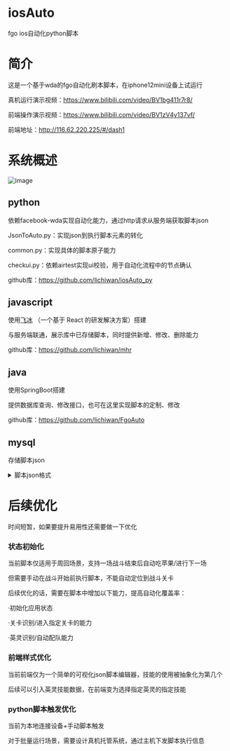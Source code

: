 # iosAuto
 fgo ios自动化python脚本

# 简介
这是一个基于wda的fgo自动化刷本脚本，在iphone12mini设备上试运行

真机运行演示视频：https://www.bilibili.com/video/BV1bg411r7r8/

前端操作演示视频：https://www.bilibili.com/video/BV1zV4y137vf/

前端地址：http://116.62.220.225/#/dash1

# 系统概述

![image](https://cdn.nlark.com/yuque/0/2022/png/12503614/1667119194323-925eb38e-a2c8-474f-b3cb-b983c5cf21e3.png)

## python
依赖facebook-wda实现自动化能力，通过http请求从服务端获取脚本json

JsonToAuto.py：实现json到执行脚本元素的转化

common.py：实现具体的脚本原子能力

checkui.py：依赖airtest实现ui校验，用于自动化流程中的节点确认

github库：https://github.com/Iichiwan/iosAuto_py

## javascript
使用[飞冰](https://ice.work/) （一个基于 React 的研发解决方案）搭建

与服务端联通，展示库中已存储脚本，同时提供新增、修改、删除能力

github库：https://github.com/Iichiwan/mhr

## java
使用SpringBoot搭建

提供数据库查询、修改接口，也可在这里实现脚本的定制、修改

github库：https://github.com/Iichiwan/FgoAuto

## mysql

存储脚本json

<details>
<summary>脚本json格式</summary>

用turn1、turn2、turn3...区分每回合要执行的action

当前实现的action包括 使用技能、御主服技能、使用御主服换人、指令卡

```
{
    "start":[
        "eatApple",
        "choose"
    ],
    "turn1":[
        {
            "action":"skill",
            "skill":7,
            "aim":1
        },
        {
            "action":"skill",
            "skill":8,
            "aim":0
        },
        {
            "action":"skill",
            "skill":9,
            "aim":1
        },
        {
            "action":"suitChange",
            "a":3,
            "b":4
        },
        {
            "action":"skill",
            "skill":1,
            "aim":0
        },
        {
            "action":"skill",
            "skill":2,
            "aim":0
        },
        {
            "action":"skill",
            "skill":3,
            "aim":3
        },
        {
            "action":"skill",
            "skill":4,
            "aim":0
        },
        {
            "action":"skill",
            "skill":6,
            "aim":0
        },
        {
            "action":"cardToNextTurn",
            "one":-1,
            "two":1,
            "three":2
        }
    ],
    "turn2":[
        {
            "action":"skill",
            "skill":5,
            "aim":0
        },
        {
            "action":"skill",
            "skill":7,
            "aim":0
        },
        {
            "action":"cardToNextTurn",
            "one":-2,
            "two":1,
            "three":2
        }
    ],
    "turn3":[
        {
            "action":"skill",
            "skill":8,
            "aim":1
        },
        {
            "action":"skill",
            "skill":9,
            "aim":1
        },
        {
            "action":"suitSkill",
            "skill":1,
            "aim":1
        },
        {
            "action":"card",
            "one":-1,
            "two":1,
            "three":2,
            "wait":10
        }
    ],
    "end":[

    ]
}
```
</details>



# 后续优化
时间短暂，如果要提升易用性还需要做一下优化

### 状态初始化
当前脚本仅适用于周回场景，支持一场战斗结束后自动吃苹果/进行下一场

但需要手动在战斗开始前执行脚本，不能自动定位到战斗关卡

后续优化的话，需要在脚本中增加以下能力，提高自动化覆盖率：

·初始化应用状态

·关卡识别/进入指定关卡的能力

·英灵识别/自动配队能力

### 前端样式优化
当前前端仅为一个简单的可视化json脚本编辑器，技能的使用被抽象化为第几个

后续可以引入英灵技能数据，在前端变为选择指定英灵的指定技能

### python脚本触发优化
当前为本地连接设备+手动脚本触发

对于批量运行场景，需要设计真机托管系统，通过主机下发脚本执行信息
